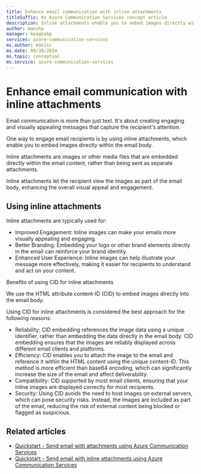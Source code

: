 ```yaml
---
title: Enhance email communication with inline attachments
titleSuffix: An Azure Communication Services concept article
description: Inline attachments enable you to embed images directly within the email body.
author: mansha
manager: koagbakp
services: azure-communication-services
ms.author: maniss
ms.date: 09/30/2024
ms.topic: conceptual
ms.service: azure-communication-services
---
```


# Enhance email communication with inline attachments

Email communication is more than just text. It's about creating engaging and visually appealing messages that capture the recipient's attention.

One way to engage email recipients is by using inline attachments, which enable you to embed images directly within the email body. 

Inline attachments are images or other media files that are embedded directly within the email content, rather than being sent as separate attachments.

Inline attachments let the recipient view the images as part of the email body, enhancing the overall visual appeal and engagement.

## Using inline attachments

Inline attachments are typically used for:

- Improved Engagement: Inline images can make your emails more visually appealing and engaging.
- Better Branding: Embedding your logo or other brand elements directly in the email can reinforce your brand identity.
- Enhanced User Experience: Inline images can help illustrate your message more effectively, making it easier for recipients to understand and act on your content.

Benefits of using CID for inline attachments

We use the HTML attribute content-ID (CID) to embed images directly into the email body.

Using CID for inline attachments is considered the best approach for the following reasons:

- Reliability: CID embedding references the image data using a unique identifier, rather than embedding the data directly in the email body. CID embedding ensures that the images are reliably displayed across different email clients and platforms.
- Efficiency: CID enables you to attach the image to the email and reference it within the HTML content using the unique content-ID. This method is more efficient than base64 encoding, which can significantly increase the size of the email and affect deliverability.
- Compatibility: CID supported by most email clients, ensuring that your inline images are displayed correctly for most recipients.
- Security: Using CID avoids the need to host images on external servers, which can pose security risks. Instead, the images are included as part of the email, reducing the risk of external content being blocked or flagged as suspicious.

## Related articles

- [Quickstart - Send email with attachments using Azure Communication Services](../../quickstarts/email/send-email-advanced/send-email-with-attachments.md)
- [Quickstart - Send email with inline attachments using Azure Communication Services](../../quickstarts/email/send-email-advanced/send-email-with-inline-attachments.md)